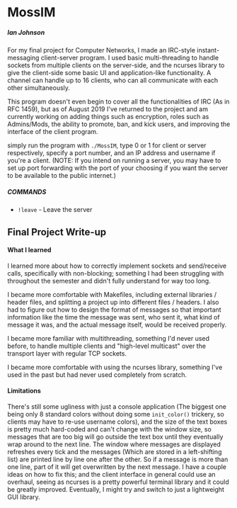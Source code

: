 # MossIM
##### Ian Johnson

For my final project for Computer Networks, I made an IRC-style instant-messaging client-server program. I used basic multi-threading to handle sockets from multiple clients on the server-side, and the ncurses library to give the client-side some basic UI and application-like functionality. A channel can handle up to 16 clients, who can all communicate with each other simultaneously.

This program doesn't even begin to cover all the functionalities of IRC (As in RFC 1459), but as of August 2019 I've returned to the project and am currently working on adding things such as encryption, roles such as Admins/Mods, the ability to promote, ban, and kick users, and improving the interface of the client program.

simply run the program with `./MossIM`, type 0 or 1 for client or server respectively, specify a port number, and an IP address and username if you're a client. (NOTE: If you intend on running a server, you may have to set up port forwarding with the port of your choosing if you want the server to be available to the public internet.)

##### COMMANDS
- `!leave` - Leave the server


## Final Project Write-up
#### What I learned
I learned more about how to correctly implement sockets and send/receive calls, specifically with non-blocking; something I had been struggling with throughout the semester and didn't fully understand for way too long.

I became more comfortable with Makefiles, including external libraries / header files, and splitting a project up into different files / headers. I also had to figure out how to design the format of messages so that important information like the time the message was sent, who sent it, what kind of message it was, and the actual message itself, would be received properly.

I became more familiar with multithreading, something I'd never used before, to handle multiple clients and "high-level multicast" over the transport layer with regular TCP sockets.

I became more comfortable with using the ncurses library, something I've used in the past but had never used completely from scratch.

#### Limitations
There's still some ugliness with just a console application (The biggest one being only 8 standard colors without doing some `init_color()` trickery, so clients may have to re-use username colors), and the size of the text boxes is pretty much hard-coded and can't change with the window size, so messages that are too big will go outside the text box until they eventually wrap around to the next line. The window where messages are displayed refreshes every tick and the messages (Which are stored in a left-shifting list) are printed line by line one after the other. So if a message is more than one line, part of it will get overwritten by the next message. I have a couple ideas on how to fix this; and the client interface in general could use an overhaul, seeing as ncurses is a pretty powerful terminal library and it could be greatly improved. Eventually, I might try and switch to just a lightweight GUI library.
